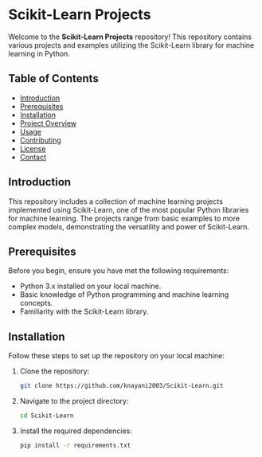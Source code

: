 # Scikit-Learn Projects

Welcome to the **Scikit-Learn Projects** repository! This repository contains various projects and examples utilizing the Scikit-Learn library for machine learning in Python.

## Table of Contents
- [Introduction](#introduction)
- [Prerequisites](#prerequisites)
- [Installation](#installation)
- [Project Overview](#project-overview)
- [Usage](#usage)
- [Contributing](#contributing)
- [License](#license)
- [Contact](#contact)

## Introduction
This repository includes a collection of machine learning projects implemented using Scikit-Learn, one of the most popular Python libraries for machine learning. The projects range from basic examples to more complex models, demonstrating the versatility and power of Scikit-Learn.

## Prerequisites
Before you begin, ensure you have met the following requirements:
- Python 3.x installed on your local machine.
- Basic knowledge of Python programming and machine learning concepts.
- Familiarity with the Scikit-Learn library.

## Installation
Follow these steps to set up the repository on your local machine:

1. Clone the repository:
    ```bash
    git clone https://github.com/knayani2003/Scikit-Learn.git
    ```

2. Navigate to the project directory:
    ```bash
    cd Scikit-Learn
    ```

3. Install the required dependencies:
    ```bash
    pip install -r requirements.txt
    ```
